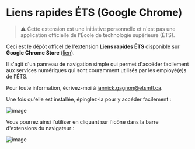 # Liens rapides ÉTS (Google Chrome)

> ⚠️ Cette extension est une initiative personnelle et n'est pas une application officielle de l'École de technologie supérieure (ÉTS).

Ceci est le dépôt officel de l'extension **Liens rapides ÉTS** disponible sur **Google Chrome Store** ([lien](https://chromewebstore.google.com/detail/liens-rapides-%C3%A9ts/ojinmlmmbmfhnnhehcemebpfjpahjgnb)). 

Il s'agit d'un panneau de navigation simple qui permet d'accéder facilement aux services numériques qui sont couramment utilisés par les employé(e)s de l'ÉTS.

Pour toute information, écrivez-moi à [iannick.gagnon@etsmtl.ca](mailto:iannick.gagnon@etsmtl.ca).

Une fois qu'elle est installée, épinglez-la pour y accéder facilement : 

![image](https://github.com/user-attachments/assets/4a660519-73c2-4d80-9e9c-59a35a072d63)

Vous pourrez ainsi l'utiliser en cliquant sur l'icône dans la barre d'extensions du navigateur :

![image](https://github.com/user-attachments/assets/7705a6bd-2f6e-4cd8-be47-0d12295befae)
